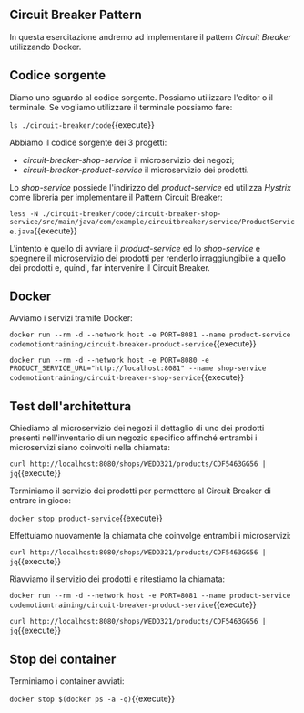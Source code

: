 ## Circuit Breaker Pattern ##

In questa esercitazione andremo ad implementare il pattern *Circuit Breaker* utilizzando Docker.

## Codice sorgente

Diamo uno sguardo al codice sorgente. Possiamo utilizzare l'editor o il terminale.
Se vogliamo utilizzare il terminale possiamo fare:

`ls ./circuit-breaker/code`{{execute}}

Abbiamo il codice sorgente dei 3 progetti:
- *circuit-breaker-shop-service* il microservizio dei negozi;
- *circuit-breaker-product-service* il microservizio dei prodotti.

Lo *shop-service* possiede l'indirizzo del *product-service* ed utilizza *Hystrix* come libreria per implementare il Pattern Circuit Breaker:

`less -N ./circuit-breaker/code/circuit-breaker-shop-service/src/main/java/com/example/circuitbreaker/service/ProductService.java`{{execute}}

L'intento è quello di avviare il *product-service* ed lo *shop-service* e spegnere il microservizio dei prodotti per renderlo irraggiungibile a quello dei prodotti e, quindi, far intervenire il Circuit Breaker.


## Docker

Avviamo i servizi tramite Docker:

`docker run --rm -d --network host -e PORT=8081 --name product-service codemotiontraining/circuit-breaker-product-service`{{execute}}

`docker run --rm -d --network host -e PORT=8080 -e PRODUCT_SERVICE_URL="http://localhost:8081" --name shop-service codemotiontraining/circuit-breaker-shop-service`{{execute}}

## Test dell'architettura ##

Chiediamo al microservizio dei negozi il dettaglio di uno dei prodotti presenti nell'inventario di un negozio specifico affinché entrambi i microservizi siano coinvolti nella chiamata:

`curl http://localhost:8080/shops/WEDD321/products/CDF5463GG56 | jq`{{execute}}

Terminiamo il servizio dei prodotti per permettere al Circuit Breaker di entrare in gioco:

`docker stop product-service`{{execute}}

Effettuiamo nuovamente la chiamata che coinvolge entrambi i microservizi:

`curl http://localhost:8080/shops/WEDD321/products/CDF5463GG56 | jq`{{execute}}

Riavviamo il servizio dei prodotti e ritestiamo la chiamata:

`docker run --rm -d --network host -e PORT=8081 --name product-service codemotiontraining/circuit-breaker-product-service`{{execute}}

`curl http://localhost:8080/shops/WEDD321/products/CDF5463GG56 | jq`{{execute}}

## Stop dei container

Terminiamo i container avviati:

`docker stop $(docker ps -a -q)`{{execute}}
